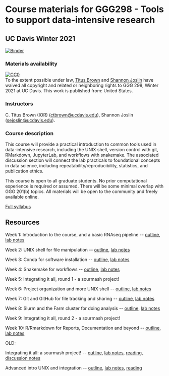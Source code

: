 # Course materials for GGG298 - Tools to support data-intensive research

## UC Davis Winter 2021

[![Binder](https://mybinder.org/badge_logo.svg)](https://mybinder.org/v2/gh/ngs-docs/2021-GGG298/master)

### Materials availability

<p xmlns:dct="http://purl.org/dc/terms/" xmlns:vcard="http://www.w3.org/2001/vcard-rdf/3.0#">
  <a rel="license"
     href="http://creativecommons.org/publicdomain/zero/1.0/">
    <img src="http://i.creativecommons.org/p/zero/1.0/88x31.png" style="border-style: none;" alt="CC0" />
  </a>
  <br />
  To the extent possible under law,
  <a rel="dct:publisher"
     href="http://twitter.com/ctitusbrown">
    <span property="dct:title">Titus Brown</span></a> and
  <a rel="dct:publisher"
     href="mailto:sejoslin@ucdavis.edu">
    <span property="dct:title">Shannon Joslin</span></a>
  have waived all copyright and related or neighboring rights to
  <span property="dct:title">GGG 298, Winter 2021 at UC Davis</span>.
This work is published from:
<span property="vcard:Country" datatype="dct:ISO3166"
      content="US">
  United States</span>.
</p>

### Instructors

C. Titus Brown (IOR) (<ctbrown@ucdavis.edu>), Shannon Joslin (<sejoslin@ucdavis.edu>).

### Course description

This course will provide a practical introduction to common tools used in data-intensive research, including the UNIX shell, version control with git, RMarkdown, JupyterLab, and workflows with snakemake. The associated discussion section will connect the lab practicals to foundational concepts in data science, including repeatability/reproducibility, statistics, and publication ethics.

This course is open to all graduate students. No prior computational experience is required or assumed. There will be some minimal overlap with GGG 201(b) topics. All materials will be open to the community and freely available online.

[Full syllabus](https://hackmd.io/3zFfz02TTGm4117qwy1xNg?view)

## Resources

Week 1: Introduction to the course, and a basic RNAseq pipeline -- [outline](https://hackmd.io/@ctb/S1_mb0fe8), [lab notes](https://github.com/ngs-docs/2021-GGG298/blob/master/Week1-intro/README.md)

Week 2: UNIX shell for file manipulation -- [outline](https://hackmd.io/O6MaR9tMSxazAC_UCr_hTg), [lab notes](https://github.com/ngs-docs/2021-GGG298/tree/master/Week2-UNIX_for_file_manipulation)

Week 3: Conda for software installation -- [outline](https://hackmd.io/To23drs_STONN1zdFb2hkw), [lab notes](https://github.com/ngs-docs/2021-GGG298/blob/master/Week3-conda_for_software_installation/README.md)

Week 4: Snakemake for workflows -- [outline](https://hackmd.io/UuYTlGyVQ7WLTL-3kX3K5A), [lab notes](https://github.com/ngs-docs/2021-GGG298/tree/master/Week4-snakemake-for-workflows/README.md)

Week 5: Integrating it all, round 1 - a sourmash project!

Week 6: Project organization and more UNIX shell -- [outline](https://hackmd.io/jSF2sFcgS02yuc3gW7RqzQ), [lab notes](https://github.com/ngs-docs/2021-GGG298/tree/master/Week6-project_organization_and_UNIX_shell/README.md)

Week 7: Git and GitHub for file tracking and sharing -- [outline](https://hackmd.io/iuqXzr0RRw-M8rLbWjvuJg?view), [lab notes](https://github.com/ngs-docs/2021-GGG298/blob/master/Week7-Git_and_GitHub_for_file_tracking_and_sharing/README.md)

Week 8: Slurm and the Farm cluster for doing analysis -- [outline](https://hackmd.io/Iy-YHQuPRGWILNV5F_A5lA?view), [lab notes](https://github.com/ngs-docs/2021-GGG298/blob/master/Week8-Slurm_and_Farm_cluster_for_doing_analysis/README.md)

Week 9: Integrating it all, round 2 - a sourmash project!

Week 10: R/Rmarkdown for Reports, Documentation and beyond -- [outline](https://hackmd.io/FxdMZvJdTBy5r2Um4KeMjw), [lab notes](https://github.com/ngs-docs/2021-GGG298/blob/master/Week10-Rmarkdown_for_reports_documentation_and_beyond)

OLD:

Integrating it all: a sourmash project! -- [outline](https://hackmd.io/juznPUnSRmWJlJ00SCJsUA?view), [lab notes](https://hackmd.io/XgI03HNBRtS6kyKcycKFLA?view), [reading](https://journals.plos.org/plosone/article?id=10.1371/journal.pone.0088889), [discussion notes](https://hackmd.io/juznPUnSRmWJlJ00SCJsUA?view)

Advanced intro UNIX and integration -- [outline](https://hackmd.io/NkDTSmHBT-Gut6yCgCSAXQ), [lab notes](https://github.com/ngs-docs/2021-GGG298/blob/master/bak.advanced_intro_UNIX_and_integration/README.md), [reading](https://bookbook.pubpub.org/pub/zrlj0jqb)
